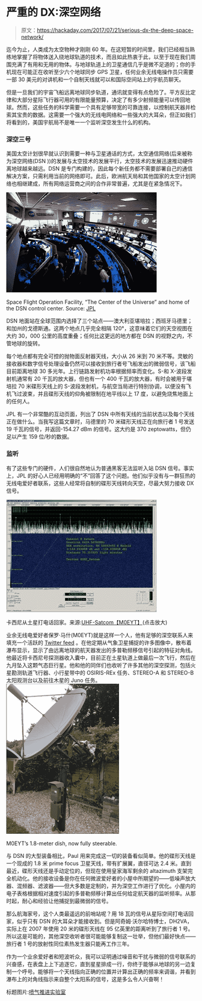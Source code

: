 # 严重的 DX:深空网络

> 原文：<https://hackaday.com/2017/07/21/serious-dx-the-deep-space-network/>

迄今为止，人类成为太空物种才刚刚 60 年。在这短暂的时间里，我们已经相当熟练地掌握了将物体送入绕地球轨道的技术，而且如此热衷于此，以至于现在我们周围充满了有用和无用的物体。与地球轨道上的卫星通信几乎是微不足道的；你的手机现在可能正在收听至少六个地球同步 GPS 卫星，任何业余无线电操作员只需要一部 30 美元的对讲机和一个自制天线就可以和国际空间站上的宇航员聊天。

但是一旦我们的宇宙飞船远离地球同步轨道，通讯就变得有点危险了。平方反比定律和大部分星际飞行器可用的有限能量预算，决定了有多少射频能量可以传回地球。然而，这些任务的科学需要一个具有足够带宽的可靠连接，以控制航天器并检索其宝贵的数据。这需要一个强大的无线电网络和一些强大的大耳朵，但正如我们将看到的，美国宇航局不是唯一一个监听深空发生什么的机构。

### 深空三号

美国太空计划很早就认识到需要一种与卫星通话的方式，太空通信网络(后来被称为深空网络(DSN ))的发展与太空技术的发展平行，太空技术的发展迅速推动硬件离地球越来越远。DSN 是专门构建的，因此每个新任务都不需要部署自己的通信解决方案，只需利用当前的网络即可。此后，欧洲航天局和其他国家的太空计划网络也相继建成，所有网络运营商之间的合作非常普遍，尤其是在紧急情况下。

[![](img/807003fd41ae565706efb1dfedcc3771.png)](https://hackaday.com/wp-content/uploads/2017/06/control_room-today.jpg)

Space Flight Operation Facility, “The Center of the Universe” and home of the DSN control center. Source: [JPL](https://www.jpl.nasa.gov/deepspace/about/functions/)

DSN 地面站在全球范围内选择了三个站点——澳大利亚堪培拉；西班牙马德里；和加州的戈德斯通。这两个地点几乎完全相隔 120°，这意味着它们的天空视图在大约 30，000 公里的高度重叠；任何比这更远的地方都在 DSN 的视野之内，不管地球的旋转。

每个地点都有完全可控的抛物面反射器天线，大小从 26 米到 70 米不等。灵敏的接收器和数字信号处理设备仍然可以接收到旅行者号飞船发出的微弱信号，该飞船目前距离地球 30 多光年。上行链路发射机功率根据频率而变化。S-和 X-波段发射机通常有 20 千瓦的放大器，但也有一个 400 千瓦的放大器，有时会被用于堪培拉 70 米碟形天线上的 S-波段发射机，与航空当局进行特别协调，以便没有飞机飞过波束，并且碟形天线的仰角被限制在地平线以上 17 度，以避免烧焦地面上的任何人。

JPL 有一个非常酷的互动页面，列出了 DSN 中所有天线的当前状态以及每个天线正在做什么。当我写这篇文章时，马德里的 70 米碟形天线正在向旅行者 1 号发送 19 千瓦的信号，并返回-154.27 dBm 的信号。这大约是 370 zeptowatts，但仍足以产生 159 位/秒的数据。

### 监听

有了这些专门的硬件，人们很自然地认为普通黑客无法监听入站 DSN 信号。事实上，JPL 的好心人已经用明确的“不”回答了这个问题。他们似乎没有与一群狂热的无线电爱好者联系，这些人经常将自制的碟形天线转向天空，尽最大努力接收 DX 信号。

[![](img/ae514aed7d008eb2f2c22ab7741f5692.png)](https://hackaday.com/wp-content/uploads/2017/06/ddcvu1fwsaakh7n.jpg) 

卡西尼从土星打电话回家。来源:[UHF-Satcom【M0EYT】](https://twitter.com/UHF_Satcom)(点击放大)

业余无线电爱好者保罗·马什(M0EYT)就是这样一个人，他有足够的深空联系人来填充一个活跃的 [Twitter feed](https://twitter.com/UHF_Satcom) 。在他定期从气象卫星捕捉的许多图像中，散布着瀑布显示，显示了由远离地球的航天器发出的多普勒频移信号引起的特征对角线。他最近将卡西尼号探测器收入囊中，目前正在土星轨道上做最后一次飞行，然后在九月坠入这颗气态巨行星。他和他的同伴们也收听了许多其他的深空探测，包括火星勘测轨道飞行器、小行星带中的 OSIRIS-REx 任务、STEREO-A 和 STEREO-B 太阳观测台以及前往木星的 Juno 任务。[![](img/d32de429192cfaa2c03e488ae882c286.png)](https://hackaday.com/wp-content/uploads/2017/06/small-dish.png)

M0EYT’s 1.8-meter dish, now fully steerable.

与 DSN 的大型装备相比，Paul 用来完成这一切的装备看似简单。他的碟形天线是一个现成的 1.8 米 prime focus 卫星天线，带有扩展翼，直径可达 2.4 米。直到最近，碟形天线还是手动定位的，但现在使用皇家海军剩余的 altazimuth 支架完全机动化。他的接收设备是你在任何微波爱好者的小屋中所期望的——低噪声放大器、混频器、滤波器——但大多数是定制的，并为深空工作进行了优化。小屋内的电子表格根据相对速度引起的多普勒频移计算出任何给定航天器的监听频率。从那时起，耐心和经验让他捕捉到最微弱的信号。

那么航海家号，这个人类最遥远的前哨站呢？用 18 瓦的信号从星际空间打电话回家，似乎只有 DSN 的大耳朵才能接收到。但是阿奇姆·沃尔哈特博士，DH2VA，实际上在 2007 年使用 20 米的碟形天线在 95 亿英里的距离听到了旅行者 1 号。所以这是可能的，其他深空收听者很可能能够复制这一壮举，但他们最好快点——旅行者 1 号的放射性同位素热发生器只能再工作三年。

作为一个业余爱好者和短波听众，我可以证明通过噪音和干扰与微弱的信号联系的兴奋感，在表盘上上下追逐它，直到星星排成一行，你终于能够从地球的另一边复制一个呼号。能够将一个天线指向正确的位置并计算出正确的频率来调谐，并看到瀑布上的对角线指示来自整个太阳系的信号，这是多么令人兴奋啊！

标题图片:[喷气推进实验室](https://deepspace.jpl.nasa.gov/)